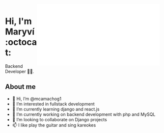 

<!---
mcamachog1/mcamachog1 is a ✨ special ✨ repository because its `README.md` (this file) appears on your GitHub profile.
You can click the Preview link to take a look at your changes.
--->

<a href="https://linkedin.com/in/maryvicamacho/" target="_blank" rel="noopener noreferrer">
	<img align="right" src="https://github.com/ArielCalisaya/ArielCalisaya/blob/main/greeting.svg" width="400" height="200" alt="Click here!!!">
</a>

# Hi, I'm Maryví :octocat:

Backend Developer  :man_technologist:.

## About me 
- 👋 Hi, I’m @mcamachog1
- 👀 I’m interested in fullstack development
- 🌱 I’m currently learning django and react.js
- 👀 I’m currently working on backend development with php and MySQL
- 💞️ I’m looking to collaborate on Django projects
- 📫 I like play the guitar and sing kareokes
